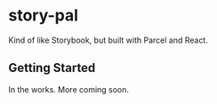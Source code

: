 # story-pal

Kind of like Storybook, but built with Parcel and React.


## Getting Started

In the works.  More coming soon.
